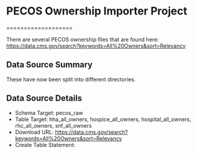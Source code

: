 # PECOS Ownership Importer Project
===================

There are several PECOS ownership files that are found here: https://data.cms.gov/search?keywords=All%20Owners&sort=Relevancy

Data Source Summary
---------------------

These have now been split into different directories. 

Data Source Details
-------------------

* Schema Target: pecos_raw
* Table Target: hha_all_owners, hospice_all_owners, hospital_all_owners, rhc_all_owners, snf_all_owners
* Download URL: https://data.cms.gov/search?keywords=All%20Owners&sort=Relevancy
* Create Table Statement:
